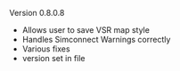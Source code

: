 

Version 0.8.0.8
  - Allows user to save VSR map style
  - Handles Simconnect Warnings correctly
  - Various fixes
  - version set in file


 

